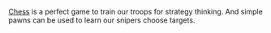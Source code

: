 [Chess](http://en.wikipedia.org/wiki/Chess) is a perfect game to train our troops for strategy thinking.
And simple pawns can be used to learn our snipers choose targets.

